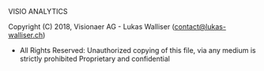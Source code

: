 VISIO ANALYTICS

Copyright (C) 2018, Visionaer AG - Lukas Walliser (contact@lukas-walliser.ch)
- All Rights Reserved:
Unauthorized copying of this file, via any medium is strictly prohibited
Proprietary and confidential